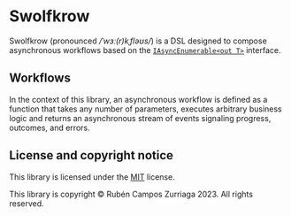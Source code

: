 # Swolfkrow

Swolfkrow (pronounced */ˈwɜː(r)kˌfləʊs/*) is a DSL designed to compose asynchronous workflows based on the [`IAsyncEnumerable<out T>`][system.collections.generic.iasyncenumerable] interface.

## Workflows

In the context of this library, an asynchronous workflow is defined as a function that takes any number of parameters, executes arbitrary business logic and returns an asynchronous stream of events signaling progress, outcomes, and errors.

## License and copyright notice

This library is licensed under the [MIT](./LICENSE) license.

This library is copyright © Rubén Campos Zurriaga 2023. All rights reserved.


[system.collections.generic.iasyncenumerable]: https://learn.microsoft.com/en-us/dotnet/api/system.collections.generic.iasyncenumerable-1